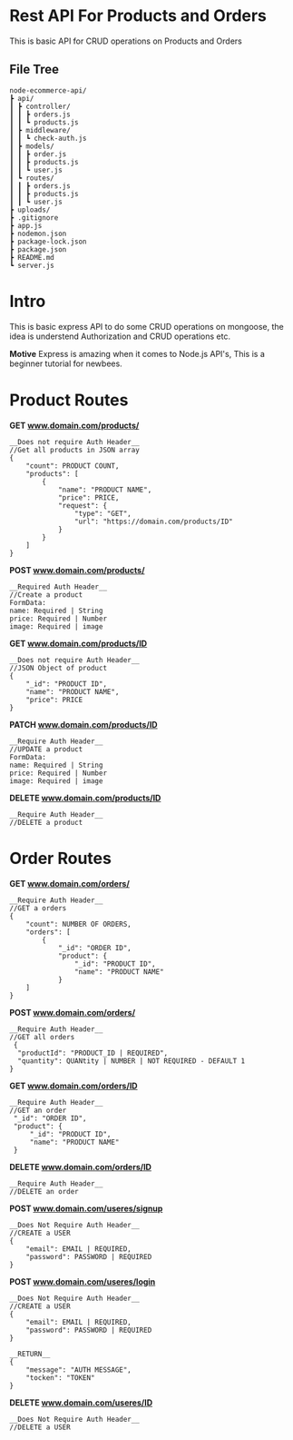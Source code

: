 # Rest API For Products and Orders
  This is basic API for CRUD operations on Products and Orders

## File Tree
```
node-ecommerce-api/
┣ api/
┃ ┣ controller/
┃ ┃ ┣ orders.js
┃ ┃ ┗ products.js
┃ ┣ middleware/
┃ ┃ ┗ check-auth.js
┃ ┣ models/
┃ ┃ ┣ order.js
┃ ┃ ┣ products.js
┃ ┃ ┗ user.js
┃ ┗ routes/
┃ ┃ ┣ orders.js
┃ ┃ ┣ products.js
┃ ┃ ┗ user.js
┣ uploads/ 
┣ .gitignore
┣ app.js
┣ nodemon.json
┣ package-lock.json
┣ package.json
┣ README.md
┗ server.js
```

# Intro
This is basic express API to do some CRUD operations on mongoose, the idea is understend Authorization and  CRUD operations etc.

**Motive** 
Express is amazing when it comes to Node.js API's, This is a beginner tutorial for newbees.

# Product Routes

**GET www.domain.com/products/**
```
__Does not require Auth Header__
//Get all products in JSON array
{
    "count": PRODUCT COUNT,
    "products": [
        {
            "name": "PRODUCT NAME",
            "price": PRICE,
            "request": {
                "type": "GET",
                "url": "https://domain.com/products/ID"
            }
        }
    ]
}
```

**POST www.domain.com/products/**
```
__Required Auth Header__
//Create a product
FormData:
name: Required | String
price: Required | Number
image: Required | image
```

**GET www.domain.com/products/ID**
```
__Does not require Auth Header__
//JSON Object of product
{
    "_id": "PRODUCT ID",
    "name": "PRODUCT NAME",
    "price": PRICE 
}
```

**PATCH www.domain.com/products/ID**
```
__Require Auth Header__
//UPDATE a product
FormData:
name: Required | String
price: Required | Number
image: Required | image
```

**DELETE www.domain.com/products/ID**
```
__Require Auth Header__
//DELETE a product
```

# Order Routes
**GET www.domain.com/orders/**
```
__Require Auth Header__
//GET a orders
{
    "count": NUMBER OF ORDERS,
    "orders": [
        {
            "_id": "ORDER ID",
            "product": {
                "_id": "PRODUCT ID",
                "name": "PRODUCT NAME"
            } 
    ]
}
```


**POST www.domain.com/orders/**
```
__Require Auth Header__
//GET all orders
 {
  "productId": "PRODUCT_ID | REQUIRED",
  "quantity": QUANtity | NUMBER | NOT REQUIRED - DEFAULT 1
}
```

**GET www.domain.com/orders/ID**
```
__Require Auth Header__
//GET an order
 "_id": "ORDER ID",
 "product": {
     "_id": "PRODUCT ID",
     "name": "PRODUCT NAME"
 }
``` 

**DELETE www.domain.com/orders/ID**
```
__Require Auth Header__
//DELETE an order
``` 

**POST www.domain.com/useres/signup**
```
__Does Not Require Auth Header__
//CREATE a USER
{
	"email": EMAIL | REQUIRED,
	"password": PASSWORD | REQUIRED
}
``` 

**POST www.domain.com/useres/login**
```
__Does Not Require Auth Header__
//CREATE a USER
{
	"email": EMAIL | REQUIRED,
	"password": PASSWORD | REQUIRED
}

__RETURN__
{
    "message": "AUTH MESSAGE",
    "tocken": "TOKEN"
}
``` 

**DELETE www.domain.com/useres/ID**
```
__Does Not Require Auth Header__
//DELETE a USER
``` 


